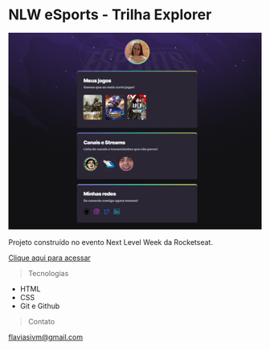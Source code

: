 # NLW eSports - Trilha Explorer 

![preview](./Github/preview.png)

Projeto construído no evento Next Level Week da Rocketseat. 

[Clique aqui para acessar](https://flaviasiv.github.io/NLW_ESPORTS/)

>Tecnologias

- HTML
- CSS
- Git e Github

>Contato

flaviasivm@gmail.com